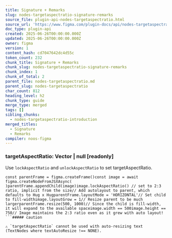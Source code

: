 ```yaml
---
title: Signature + Remarks
slug: nodes-targetaspectratio-signature-remarks
source_file: plugin-api-nodes-targetaspectratio.html
source_url: 'https://www.figma.com/plugin-docs/api/nodes-targetaspectratio/'
doc_type: plugin-api
created: 2025-06-26T00:00:00.000Z
updated: 2025-06-26T00:00:00.000Z
owner: figma
version: 1
content_hash: cd7047642dc4d55c
token_count: 232
chunk_title: Signature + Remarks
chunk_slug: nodes-targetaspectratio-signature-remarks
chunk_index: 1
chunk_of_total: 2
parent_file: nodes-targetaspectratio.md
parent_slug: nodes-targetaspectratio
char_count: 812
heading_level: h2
chunk_type: guide
merge_type: merged
tags: []
sibling_chunks:
  - nodes-targetaspectratio-introduction
merged_titles:
  - Signature
  - Remarks
compiler: noos-figma
---
```


### targetAspectRatio: Vector | null [readonly]

Use `lockAspectRatio` and `unlockAspectRatio` to set targetAspectRatio.

```
const parentFrame = figma.createFrame()const image = await figma.createNodeFromJSXAsync( )parentFrame.appendChild(image)image.lockAspectRatio() // set to 2:3 ratio, implicit from the size// Add autolayout to parent, which defaults to Hug x HugparentFrame.layoutMode = 'HORIZONTAL'// Set child to fill-widthimage.layoutGrow = 1// Resize parent to be much largerparentFrame.resize(500, 1000)// Since the child is fill-width, it will expand to the available spaceimage.width == 500image.height == 750// Image maintains the 2:3 ratio even as it grew with auto layout!
```##### caution

⚠️ `targetAspectRatio` cannot be used with auto-resizing text (TextNodes where textAutoResize !== NONE).
